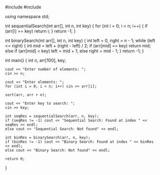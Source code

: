 #include <iostream>
#include <algorithm>

using namespace std;

int sequentialSearch(int arr[], int n, int key) {
    for (int i = 0; i < n; i++) {
        if (arr[i] == key) return i;
    }
    return -1;
}

int binarySearch(int arr[], int n, int key) {
    int left = 0, right = n - 1;
    while (left <= right) {
        int mid = left + (right - left) / 2;
        if (arr[mid] == key) return mid;
        else if (arr[mid] < key) left = mid + 1;
        else right = mid - 1;
    }
    return -1;
}

int main() {
    int n, arr[100], key;
    
    cout << "Enter number of elements: ";
    cin >> n;
    
    cout << "Enter elements: ";
    for (int i = 0; i < n; i++) cin >> arr[i];

    sort(arr, arr + n);
    
    cout << "Enter key to search: ";
    cin >> key;

    int seqRes = sequentialSearch(arr, n, key);
    if (seqRes != -1) cout << "Sequential Search: Found at index " << seqRes << endl;
    else cout << "Sequential Search: Not found" << endl;

    int binRes = binarySearch(arr, n, key);
    if (binRes != -1) cout << "Binary Search: Found at index " << binRes << endl;
    else cout << "Binary Search: Not found" << endl;

    return 0;
}

